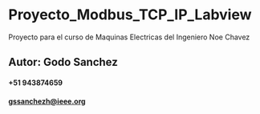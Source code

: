 # Proyecto_Modbus_TCP_IP_Labview
Proyecto para el curso de Maquinas Electricas del Ingeniero Noe Chavez
## Autor: Godo Sanchez
#### +51 943874659
#### gssanchezh@ieee.org

